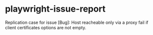 # playwright-issue-report
Replication case for issue [Bug]: Host reacheable only via a proxy fail if client certificates options are not empty.
